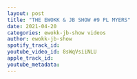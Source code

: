```yaml
---
layout: post
title: "THE EWOKK & JB SHOW #9 PL MYERS"
date: 2021-04-20
categories: ewokk-jb-show videos
author: ewokk-jb-show
spotify_track_id: 
youtube_video_id: 8sWqVsiiNLU
apple_track_id: 
youtube_metadata: 
---
```

